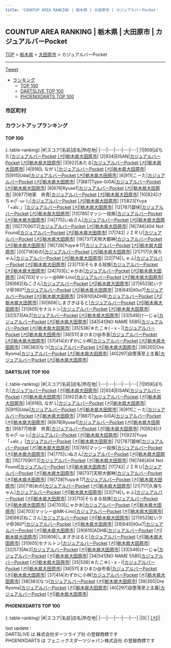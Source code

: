 ```yaml
---
title: 'COUNTUP AREA RANKING | 栃木県 | 大田原市 | カジュアルバーPocket'
---
```

## COUNTUP AREA RANKING | 栃木県 | 大田原市 | カジュアルバーPocket

[TOP](/darts/rank/) > [栃木県](/darts/rank/栃木県/) > [大田原市](/darts/rank/栃木県/大田原市/) > カジュアルバーPocket

___

<a href="https://twitter.com/share?ref_src=twsrc%5Etfw" data-text="COUNTUP AREA RANKING | 栃木県大田原市カジュアルバーPocket" class="twitter-share-button" data-hashtags="DARTSLIVE,PHOENIXDARTS,darts,ダーツ" data-show-count="false">Tweet</a>

* [ランキング](#カウントアップランキング)
    * [TOP 100](#top-100)
    * [DARTSLIVE TOP 100](#dartslive-top-100)
    * [PHOENIXDARTS TOP 100](#phoenixdarts-top-100)

### 市区町村

<ul>

</ul>

### カウントアップランキング

#### TOP 100



{:.table-ranking}
|#|スコア|名前|店名|所在地|
|---|---|---|---|---|
|1|959|<span class="rank-name-dl">ぽちた</span>|<a href="/darts/rank/shops/90efc7137205388b0d9b047a20a7ba1e.html">カジュアルバーPocket</a> <a href="https://search.dartslive.com/jp/shop/90efc7137205388b0d9b047a20a7ba1e">[↗]</a>|<a href="/darts/rank/栃木県/大田原市">栃木県大田原市</a>|
|2|924|<span class="rank-name-dl">EISAN</span>|<a href="/darts/rank/shops/90efc7137205388b0d9b047a20a7ba1e.html">カジュアルバーPocket</a> <a href="https://search.dartslive.com/jp/shop/90efc7137205388b0d9b047a20a7ba1e">[↗]</a>|<a href="/darts/rank/栃木県/大田原市">栃木県大田原市</a>|
|3|922|<span class="rank-name-dl">あたる</span>|<a href="/darts/rank/shops/90efc7137205388b0d9b047a20a7ba1e.html">カジュアルバーPocket</a> <a href="https://search.dartslive.com/jp/shop/90efc7137205388b0d9b047a20a7ba1e">[↗]</a>|<a href="/darts/rank/栃木県/大田原市">栃木県大田原市</a>|
|4|918|<span class="rank-name-dl">L なが L</span>|<a href="/darts/rank/shops/90efc7137205388b0d9b047a20a7ba1e.html">カジュアルバーPocket</a> <a href="https://search.dartslive.com/jp/shop/90efc7137205388b0d9b047a20a7ba1e">[↗]</a>|<a href="/darts/rank/栃木県/大田原市">栃木県大田原市</a>|
|5|915|<span class="rank-name-dl">Udai</span>|<a href="/darts/rank/shops/90efc7137205388b0d9b047a20a7ba1e.html">カジュアルバーPocket</a> <a href="https://search.dartslive.com/jp/shop/90efc7137205388b0d9b047a20a7ba1e">[↗]</a>|<a href="/darts/rank/栃木県/大田原市">栃木県大田原市</a>|
|6|911|<span class="rank-name-dl">こーた</span>|<a href="/darts/rank/shops/90efc7137205388b0d9b047a20a7ba1e.html">カジュアルバーPocket</a> <a href="https://search.dartslive.com/jp/shop/90efc7137205388b0d9b047a20a7ba1e">[↗]</a>|<a href="/darts/rank/栃木県/大田原市">栃木県大田原市</a>|
|7|887|<span class="rank-name-dl">Type-0/0A</span>|<a href="/darts/rank/shops/90efc7137205388b0d9b047a20a7ba1e.html">カジュアルバーPocket</a> <a href="https://search.dartslive.com/jp/shop/90efc7137205388b0d9b047a20a7ba1e">[↗]</a>|<a href="/darts/rank/栃木県/大田原市">栃木県大田原市</a>|
|8|878|<span class="rank-name-dl">Ryuse1</span>|<a href="/darts/rank/shops/90efc7137205388b0d9b047a20a7ba1e.html">カジュアルバーPocket</a> <a href="https://search.dartslive.com/jp/shop/90efc7137205388b0d9b047a20a7ba1e">[↗]</a>|<a href="/darts/rank/栃木県/大田原市">栃木県大田原市</a>|
|9|877|<span class="rank-name-dl">地家　央貴</span>|<a href="/darts/rank/shops/90efc7137205388b0d9b047a20a7ba1e.html">カジュアルバーPocket</a> <a href="https://search.dartslive.com/jp/shop/90efc7137205388b0d9b047a20a7ba1e">[↗]</a>|<a href="/darts/rank/栃木県/大田原市">栃木県大田原市</a>|
|10|824|<span class="rank-name-dl">けちゃ(｢･ω･)｣</span>|<a href="/darts/rank/shops/90efc7137205388b0d9b047a20a7ba1e.html">カジュアルバーPocket</a> <a href="https://search.dartslive.com/jp/shop/90efc7137205388b0d9b047a20a7ba1e">[↗]</a>|<a href="/darts/rank/栃木県/大田原市">栃木県大田原市</a>|
|11|823|<span class="rank-name-dl">Yuya「+alc.」</span>|<a href="/darts/rank/shops/90efc7137205388b0d9b047a20a7ba1e.html">カジュアルバーPocket</a> <a href="https://search.dartslive.com/jp/shop/90efc7137205388b0d9b047a20a7ba1e">[↗]</a>|<a href="/darts/rank/栃木県/大田原市">栃木県大田原市</a>|
|12|787|<span class="rank-name-dl">碧咲</span>|<a href="/darts/rank/shops/90efc7137205388b0d9b047a20a7ba1e.html">カジュアルバーPocket</a> <a href="https://search.dartslive.com/jp/shop/90efc7137205388b0d9b047a20a7ba1e">[↗]</a>|<a href="/darts/rank/栃木県/大田原市">栃木県大田原市</a>|
|13|785|<span class="rank-name-dl">マッシー投族</span>|<a href="/darts/rank/shops/90efc7137205388b0d9b047a20a7ba1e.html">カジュアルバーPocket</a> <a href="https://search.dartslive.com/jp/shop/90efc7137205388b0d9b047a20a7ba1e">[↗]</a>|<a href="/darts/rank/栃木県/大田原市">栃木県大田原市</a>|
|14|775|<span class="rank-name-dl">いぬさん</span>|<a href="/darts/rank/shops/90efc7137205388b0d9b047a20a7ba1e.html">カジュアルバーPocket</a> <a href="https://search.dartslive.com/jp/shop/90efc7137205388b0d9b047a20a7ba1e">[↗]</a>|<a href="/darts/rank/栃木県/大田原市">栃木県大田原市</a>|
|15|770|<span class="rank-name-dl">KIT2</span>|<a href="/darts/rank/shops/90efc7137205388b0d9b047a20a7ba1e.html">カジュアルバーPocket</a> <a href="https://search.dartslive.com/jp/shop/90efc7137205388b0d9b047a20a7ba1e">[↗]</a>|<a href="/darts/rank/栃木県/大田原市">栃木県大田原市</a>|
|16|746|<span class="rank-name-dl">404 Not Found</span>|<a href="/darts/rank/shops/90efc7137205388b0d9b047a20a7ba1e.html">カジュアルバーPocket</a> <a href="https://search.dartslive.com/jp/shop/90efc7137205388b0d9b047a20a7ba1e">[↗]</a>|<a href="/darts/rank/栃木県/大田原市">栃木県大田原市</a>|
|17|742|<span class="rank-name-dl">ＪＩＲＵ</span>|<a href="/darts/rank/shops/90efc7137205388b0d9b047a20a7ba1e.html">カジュアルバーPocket</a> <a href="https://search.dartslive.com/jp/shop/90efc7137205388b0d9b047a20a7ba1e">[↗]</a>|<a href="/darts/rank/栃木県/大田原市">栃木県大田原市</a>|
|18|737|<span class="rank-name-dl">天照大御神</span>|<a href="/darts/rank/shops/90efc7137205388b0d9b047a20a7ba1e.html">カジュアルバーPocket</a> <a href="https://search.dartslive.com/jp/shop/90efc7137205388b0d9b047a20a7ba1e">[↗]</a>|<a href="/darts/rank/栃木県/大田原市">栃木県大田原市</a>|
|19|728|<span class="rank-name-dl">Yuya☆17</span>|<a href="/darts/rank/shops/90efc7137205388b0d9b047a20a7ba1e.html">カジュアルバーPocket</a> <a href="https://search.dartslive.com/jp/shop/90efc7137205388b0d9b047a20a7ba1e">[↗]</a>|<a href="/darts/rank/栃木県/大田原市">栃木県大田原市</a>|
|20|718|<span class="rank-name-dl">めの</span>|<a href="/darts/rank/shops/90efc7137205388b0d9b047a20a7ba1e.html">カジュアルバーPocket</a> <a href="https://search.dartslive.com/jp/shop/90efc7137205388b0d9b047a20a7ba1e">[↗]</a>|<a href="/darts/rank/栃木県/大田原市">栃木県大田原市</a>|
|21|717|<span class="rank-name-dl">久保ちゃん</span>|<a href="/darts/rank/shops/90efc7137205388b0d9b047a20a7ba1e.html">カジュアルバーPocket</a> <a href="https://search.dartslive.com/jp/shop/90efc7137205388b0d9b047a20a7ba1e">[↗]</a>|<a href="/darts/rank/栃木県/大田原市">栃木県大田原市</a>|
|22|714|<span class="rank-name-dl">しゃふ</span>|<a href="/darts/rank/shops/90efc7137205388b0d9b047a20a7ba1e.html">カジュアルバーPocket</a> <a href="https://search.dartslive.com/jp/shop/90efc7137205388b0d9b047a20a7ba1e">[↗]</a>|<a href="/darts/rank/栃木県/大田原市">栃木県大田原市</a>|
|23|713|<span class="rank-name-dl">そらまる投族</span>|<a href="/darts/rank/shops/90efc7137205388b0d9b047a20a7ba1e.html">カジュアルバーPocket</a> <a href="https://search.dartslive.com/jp/shop/90efc7137205388b0d9b047a20a7ba1e">[↗]</a>|<a href="/darts/rank/栃木県/大田原市">栃木県大田原市</a>|
|24|703|<span class="rank-name-dl">にゃかお</span>|<a href="/darts/rank/shops/90efc7137205388b0d9b047a20a7ba1e.html">カジュアルバーPocket</a> <a href="https://search.dartslive.com/jp/shop/90efc7137205388b0d9b047a20a7ba1e">[↗]</a>|<a href="/darts/rank/栃木県/大田原市">栃木県大田原市</a>|
|24|703|<span class="rank-name-dl">マッシー@MK-Lino</span>|<a href="/darts/rank/shops/90efc7137205388b0d9b047a20a7ba1e.html">カジュアルバーPocket</a> <a href="https://search.dartslive.com/jp/shop/90efc7137205388b0d9b047a20a7ba1e">[↗]</a>|<a href="/darts/rank/栃木県/大田原市">栃木県大田原市</a>|
|26|662|<span class="rank-name-dl">ねこさん</span>|<a href="/darts/rank/shops/90efc7137205388b0d9b047a20a7ba1e.html">カジュアルバーPocket</a> <a href="https://search.dartslive.com/jp/shop/90efc7137205388b0d9b047a20a7ba1e">[↗]</a>|<a href="/darts/rank/栃木県/大田原市">栃木県大田原市</a>|
|27|652|<span class="rank-name-dl">紅いクマ@360°</span>|<a href="/darts/rank/shops/90efc7137205388b0d9b047a20a7ba1e.html">カジュアルバーPocket</a> <a href="https://search.dartslive.com/jp/shop/90efc7137205388b0d9b047a20a7ba1e">[↗]</a>|<a href="/darts/rank/栃木県/大田原市">栃木県大田原市</a>|
|28|645|<span class="rank-name-dl">it0ui7</span>|<a href="/darts/rank/shops/90efc7137205388b0d9b047a20a7ba1e.html">カジュアルバーPocket</a> <a href="https://search.dartslive.com/jp/shop/90efc7137205388b0d9b047a20a7ba1e">[↗]</a>|<a href="/darts/rank/栃木県/大田原市">栃木県大田原市</a>|
|29|610|<span class="rank-name-dl">ADHB</span>|<a href="/darts/rank/shops/90efc7137205388b0d9b047a20a7ba1e.html">カジュアルバーPocket</a> <a href="https://search.dartslive.com/jp/shop/90efc7137205388b0d9b047a20a7ba1e">[↗]</a>|<a href="/darts/rank/栃木県/大田原市">栃木県大田原市</a>|
|30|606|<span class="rank-name-dl">しまざきはると</span>|<a href="/darts/rank/shops/90efc7137205388b0d9b047a20a7ba1e.html">カジュアルバーPocket</a> <a href="https://search.dartslive.com/jp/shop/90efc7137205388b0d9b047a20a7ba1e">[↗]</a>|<a href="/darts/rank/栃木県/大田原市">栃木県大田原市</a>|
|31|605|<span class="rank-name-dl">セナルトン</span>|<a href="/darts/rank/shops/90efc7137205388b0d9b047a20a7ba1e.html">カジュアルバーPocket</a> <a href="https://search.dartslive.com/jp/shop/90efc7137205388b0d9b047a20a7ba1e">[↗]</a>|<a href="/darts/rank/栃木県/大田原市">栃木県大田原市</a>|
|32|573|<span class="rank-name-dl">Ak2</span>|<a href="/darts/rank/shops/90efc7137205388b0d9b047a20a7ba1e.html">カジュアルバーPocket</a> <a href="https://search.dartslive.com/jp/shop/90efc7137205388b0d9b047a20a7ba1e">[↗]</a>|<a href="/darts/rank/栃木県/大田原市">栃木県大田原市</a>|
|33|549|<span class="rank-name-dl">けーじゅ</span>|<a href="/darts/rank/shops/90efc7137205388b0d9b047a20a7ba1e.html">カジュアルバーPocket</a> <a href="https://search.dartslive.com/jp/shop/90efc7137205388b0d9b047a20a7ba1e">[↗]</a>|<a href="/darts/rank/栃木県/大田原市">栃木県大田原市</a>|
|34|541|<span class="rank-name-dl">NO NAME 5585</span>|<a href="/darts/rank/shops/90efc7137205388b0d9b047a20a7ba1e.html">カジュアルバーPocket</a> <a href="https://search.dartslive.com/jp/shop/90efc7137205388b0d9b047a20a7ba1e">[↗]</a>|<a href="/darts/rank/栃木県/大田原市">栃木県大田原市</a>|
|35|536|<span class="rank-name-dl">☆たこ☆(・x・)</span>|<a href="/darts/rank/shops/90efc7137205388b0d9b047a20a7ba1e.html">カジュアルバーPocket</a> <a href="https://search.dartslive.com/jp/shop/90efc7137205388b0d9b047a20a7ba1e">[↗]</a>|<a href="/darts/rank/栃木県/大田原市">栃木県大田原市</a>|
|36|511|<span class="rank-name-dl">まひまひ@市長</span>|<a href="/darts/rank/shops/90efc7137205388b0d9b047a20a7ba1e.html">カジュアルバーPocket</a> <a href="https://search.dartslive.com/jp/shop/90efc7137205388b0d9b047a20a7ba1e">[↗]</a>|<a href="/darts/rank/栃木県/大田原市">栃木県大田原市</a>|
|37|414|<span class="rank-name-dl">わずかに小林</span>|<a href="/darts/rank/shops/90efc7137205388b0d9b047a20a7ba1e.html">カジュアルバーPocket</a> <a href="https://search.dartslive.com/jp/shop/90efc7137205388b0d9b047a20a7ba1e">[↗]</a>|<a href="/darts/rank/栃木県/大田原市">栃木県大田原市</a>|
|38|383|<span class="rank-name-dl">なつ</span>|<a href="/darts/rank/shops/90efc7137205388b0d9b047a20a7ba1e.html">カジュアルバーPocket</a> <a href="https://search.dartslive.com/jp/shop/90efc7137205388b0d9b047a20a7ba1e">[↗]</a>|<a href="/darts/rank/栃木県/大田原市">栃木県大田原市</a>|
|39|355|<span class="rank-name-dl">Ore Ryoma</span>|<a href="/darts/rank/shops/90efc7137205388b0d9b047a20a7ba1e.html">カジュアルバーPocket</a> <a href="https://search.dartslive.com/jp/shop/90efc7137205388b0d9b047a20a7ba1e">[↗]</a>|<a href="/darts/rank/栃木県/大田原市">栃木県大田原市</a>|
|40|297|<span class="rank-name-dl">自堕落至上主義</span>|<a href="/darts/rank/shops/90efc7137205388b0d9b047a20a7ba1e.html">カジュアルバーPocket</a> <a href="https://search.dartslive.com/jp/shop/90efc7137205388b0d9b047a20a7ba1e">[↗]</a>|<a href="/darts/rank/栃木県/大田原市">栃木県大田原市</a>|


#### DARTSLIVE TOP 100



{:.table-ranking}
|#|スコア|名前|店名|所在地|
|---|---|---|---|---|
|1|959|<span class="rank-name-dl">ぽちた</span>|<a href="/darts/rank/shops/90efc7137205388b0d9b047a20a7ba1e.html">カジュアルバーPocket</a> <a href="https://search.dartslive.com/jp/shop/90efc7137205388b0d9b047a20a7ba1e">[↗]</a>|<a href="/darts/rank/栃木県/大田原市">栃木県大田原市</a>|
|2|924|<span class="rank-name-dl">EISAN</span>|<a href="/darts/rank/shops/90efc7137205388b0d9b047a20a7ba1e.html">カジュアルバーPocket</a> <a href="https://search.dartslive.com/jp/shop/90efc7137205388b0d9b047a20a7ba1e">[↗]</a>|<a href="/darts/rank/栃木県/大田原市">栃木県大田原市</a>|
|3|922|<span class="rank-name-dl">あたる</span>|<a href="/darts/rank/shops/90efc7137205388b0d9b047a20a7ba1e.html">カジュアルバーPocket</a> <a href="https://search.dartslive.com/jp/shop/90efc7137205388b0d9b047a20a7ba1e">[↗]</a>|<a href="/darts/rank/栃木県/大田原市">栃木県大田原市</a>|
|4|918|<span class="rank-name-dl">L なが L</span>|<a href="/darts/rank/shops/90efc7137205388b0d9b047a20a7ba1e.html">カジュアルバーPocket</a> <a href="https://search.dartslive.com/jp/shop/90efc7137205388b0d9b047a20a7ba1e">[↗]</a>|<a href="/darts/rank/栃木県/大田原市">栃木県大田原市</a>|
|5|915|<span class="rank-name-dl">Udai</span>|<a href="/darts/rank/shops/90efc7137205388b0d9b047a20a7ba1e.html">カジュアルバーPocket</a> <a href="https://search.dartslive.com/jp/shop/90efc7137205388b0d9b047a20a7ba1e">[↗]</a>|<a href="/darts/rank/栃木県/大田原市">栃木県大田原市</a>|
|6|911|<span class="rank-name-dl">こーた</span>|<a href="/darts/rank/shops/90efc7137205388b0d9b047a20a7ba1e.html">カジュアルバーPocket</a> <a href="https://search.dartslive.com/jp/shop/90efc7137205388b0d9b047a20a7ba1e">[↗]</a>|<a href="/darts/rank/栃木県/大田原市">栃木県大田原市</a>|
|7|887|<span class="rank-name-dl">Type-0/0A</span>|<a href="/darts/rank/shops/90efc7137205388b0d9b047a20a7ba1e.html">カジュアルバーPocket</a> <a href="https://search.dartslive.com/jp/shop/90efc7137205388b0d9b047a20a7ba1e">[↗]</a>|<a href="/darts/rank/栃木県/大田原市">栃木県大田原市</a>|
|8|878|<span class="rank-name-dl">Ryuse1</span>|<a href="/darts/rank/shops/90efc7137205388b0d9b047a20a7ba1e.html">カジュアルバーPocket</a> <a href="https://search.dartslive.com/jp/shop/90efc7137205388b0d9b047a20a7ba1e">[↗]</a>|<a href="/darts/rank/栃木県/大田原市">栃木県大田原市</a>|
|9|877|<span class="rank-name-dl">地家　央貴</span>|<a href="/darts/rank/shops/90efc7137205388b0d9b047a20a7ba1e.html">カジュアルバーPocket</a> <a href="https://search.dartslive.com/jp/shop/90efc7137205388b0d9b047a20a7ba1e">[↗]</a>|<a href="/darts/rank/栃木県/大田原市">栃木県大田原市</a>|
|10|824|<span class="rank-name-dl">けちゃ(｢･ω･)｣</span>|<a href="/darts/rank/shops/90efc7137205388b0d9b047a20a7ba1e.html">カジュアルバーPocket</a> <a href="https://search.dartslive.com/jp/shop/90efc7137205388b0d9b047a20a7ba1e">[↗]</a>|<a href="/darts/rank/栃木県/大田原市">栃木県大田原市</a>|
|11|823|<span class="rank-name-dl">Yuya「+alc.」</span>|<a href="/darts/rank/shops/90efc7137205388b0d9b047a20a7ba1e.html">カジュアルバーPocket</a> <a href="https://search.dartslive.com/jp/shop/90efc7137205388b0d9b047a20a7ba1e">[↗]</a>|<a href="/darts/rank/栃木県/大田原市">栃木県大田原市</a>|
|12|787|<span class="rank-name-dl">碧咲</span>|<a href="/darts/rank/shops/90efc7137205388b0d9b047a20a7ba1e.html">カジュアルバーPocket</a> <a href="https://search.dartslive.com/jp/shop/90efc7137205388b0d9b047a20a7ba1e">[↗]</a>|<a href="/darts/rank/栃木県/大田原市">栃木県大田原市</a>|
|13|785|<span class="rank-name-dl">マッシー投族</span>|<a href="/darts/rank/shops/90efc7137205388b0d9b047a20a7ba1e.html">カジュアルバーPocket</a> <a href="https://search.dartslive.com/jp/shop/90efc7137205388b0d9b047a20a7ba1e">[↗]</a>|<a href="/darts/rank/栃木県/大田原市">栃木県大田原市</a>|
|14|775|<span class="rank-name-dl">いぬさん</span>|<a href="/darts/rank/shops/90efc7137205388b0d9b047a20a7ba1e.html">カジュアルバーPocket</a> <a href="https://search.dartslive.com/jp/shop/90efc7137205388b0d9b047a20a7ba1e">[↗]</a>|<a href="/darts/rank/栃木県/大田原市">栃木県大田原市</a>|
|15|770|<span class="rank-name-dl">KIT2</span>|<a href="/darts/rank/shops/90efc7137205388b0d9b047a20a7ba1e.html">カジュアルバーPocket</a> <a href="https://search.dartslive.com/jp/shop/90efc7137205388b0d9b047a20a7ba1e">[↗]</a>|<a href="/darts/rank/栃木県/大田原市">栃木県大田原市</a>|
|16|746|<span class="rank-name-dl">404 Not Found</span>|<a href="/darts/rank/shops/90efc7137205388b0d9b047a20a7ba1e.html">カジュアルバーPocket</a> <a href="https://search.dartslive.com/jp/shop/90efc7137205388b0d9b047a20a7ba1e">[↗]</a>|<a href="/darts/rank/栃木県/大田原市">栃木県大田原市</a>|
|17|742|<span class="rank-name-dl">ＪＩＲＵ</span>|<a href="/darts/rank/shops/90efc7137205388b0d9b047a20a7ba1e.html">カジュアルバーPocket</a> <a href="https://search.dartslive.com/jp/shop/90efc7137205388b0d9b047a20a7ba1e">[↗]</a>|<a href="/darts/rank/栃木県/大田原市">栃木県大田原市</a>|
|18|737|<span class="rank-name-dl">天照大御神</span>|<a href="/darts/rank/shops/90efc7137205388b0d9b047a20a7ba1e.html">カジュアルバーPocket</a> <a href="https://search.dartslive.com/jp/shop/90efc7137205388b0d9b047a20a7ba1e">[↗]</a>|<a href="/darts/rank/栃木県/大田原市">栃木県大田原市</a>|
|19|728|<span class="rank-name-dl">Yuya☆17</span>|<a href="/darts/rank/shops/90efc7137205388b0d9b047a20a7ba1e.html">カジュアルバーPocket</a> <a href="https://search.dartslive.com/jp/shop/90efc7137205388b0d9b047a20a7ba1e">[↗]</a>|<a href="/darts/rank/栃木県/大田原市">栃木県大田原市</a>|
|20|718|<span class="rank-name-dl">めの</span>|<a href="/darts/rank/shops/90efc7137205388b0d9b047a20a7ba1e.html">カジュアルバーPocket</a> <a href="https://search.dartslive.com/jp/shop/90efc7137205388b0d9b047a20a7ba1e">[↗]</a>|<a href="/darts/rank/栃木県/大田原市">栃木県大田原市</a>|
|21|717|<span class="rank-name-dl">久保ちゃん</span>|<a href="/darts/rank/shops/90efc7137205388b0d9b047a20a7ba1e.html">カジュアルバーPocket</a> <a href="https://search.dartslive.com/jp/shop/90efc7137205388b0d9b047a20a7ba1e">[↗]</a>|<a href="/darts/rank/栃木県/大田原市">栃木県大田原市</a>|
|22|714|<span class="rank-name-dl">しゃふ</span>|<a href="/darts/rank/shops/90efc7137205388b0d9b047a20a7ba1e.html">カジュアルバーPocket</a> <a href="https://search.dartslive.com/jp/shop/90efc7137205388b0d9b047a20a7ba1e">[↗]</a>|<a href="/darts/rank/栃木県/大田原市">栃木県大田原市</a>|
|23|713|<span class="rank-name-dl">そらまる投族</span>|<a href="/darts/rank/shops/90efc7137205388b0d9b047a20a7ba1e.html">カジュアルバーPocket</a> <a href="https://search.dartslive.com/jp/shop/90efc7137205388b0d9b047a20a7ba1e">[↗]</a>|<a href="/darts/rank/栃木県/大田原市">栃木県大田原市</a>|
|24|703|<span class="rank-name-dl">にゃかお</span>|<a href="/darts/rank/shops/90efc7137205388b0d9b047a20a7ba1e.html">カジュアルバーPocket</a> <a href="https://search.dartslive.com/jp/shop/90efc7137205388b0d9b047a20a7ba1e">[↗]</a>|<a href="/darts/rank/栃木県/大田原市">栃木県大田原市</a>|
|24|703|<span class="rank-name-dl">マッシー@MK-Lino</span>|<a href="/darts/rank/shops/90efc7137205388b0d9b047a20a7ba1e.html">カジュアルバーPocket</a> <a href="https://search.dartslive.com/jp/shop/90efc7137205388b0d9b047a20a7ba1e">[↗]</a>|<a href="/darts/rank/栃木県/大田原市">栃木県大田原市</a>|
|26|662|<span class="rank-name-dl">ねこさん</span>|<a href="/darts/rank/shops/90efc7137205388b0d9b047a20a7ba1e.html">カジュアルバーPocket</a> <a href="https://search.dartslive.com/jp/shop/90efc7137205388b0d9b047a20a7ba1e">[↗]</a>|<a href="/darts/rank/栃木県/大田原市">栃木県大田原市</a>|
|27|652|<span class="rank-name-dl">紅いクマ@360°</span>|<a href="/darts/rank/shops/90efc7137205388b0d9b047a20a7ba1e.html">カジュアルバーPocket</a> <a href="https://search.dartslive.com/jp/shop/90efc7137205388b0d9b047a20a7ba1e">[↗]</a>|<a href="/darts/rank/栃木県/大田原市">栃木県大田原市</a>|
|28|645|<span class="rank-name-dl">it0ui7</span>|<a href="/darts/rank/shops/90efc7137205388b0d9b047a20a7ba1e.html">カジュアルバーPocket</a> <a href="https://search.dartslive.com/jp/shop/90efc7137205388b0d9b047a20a7ba1e">[↗]</a>|<a href="/darts/rank/栃木県/大田原市">栃木県大田原市</a>|
|29|610|<span class="rank-name-dl">ADHB</span>|<a href="/darts/rank/shops/90efc7137205388b0d9b047a20a7ba1e.html">カジュアルバーPocket</a> <a href="https://search.dartslive.com/jp/shop/90efc7137205388b0d9b047a20a7ba1e">[↗]</a>|<a href="/darts/rank/栃木県/大田原市">栃木県大田原市</a>|
|30|606|<span class="rank-name-dl">しまざきはると</span>|<a href="/darts/rank/shops/90efc7137205388b0d9b047a20a7ba1e.html">カジュアルバーPocket</a> <a href="https://search.dartslive.com/jp/shop/90efc7137205388b0d9b047a20a7ba1e">[↗]</a>|<a href="/darts/rank/栃木県/大田原市">栃木県大田原市</a>|
|31|605|<span class="rank-name-dl">セナルトン</span>|<a href="/darts/rank/shops/90efc7137205388b0d9b047a20a7ba1e.html">カジュアルバーPocket</a> <a href="https://search.dartslive.com/jp/shop/90efc7137205388b0d9b047a20a7ba1e">[↗]</a>|<a href="/darts/rank/栃木県/大田原市">栃木県大田原市</a>|
|32|573|<span class="rank-name-dl">Ak2</span>|<a href="/darts/rank/shops/90efc7137205388b0d9b047a20a7ba1e.html">カジュアルバーPocket</a> <a href="https://search.dartslive.com/jp/shop/90efc7137205388b0d9b047a20a7ba1e">[↗]</a>|<a href="/darts/rank/栃木県/大田原市">栃木県大田原市</a>|
|33|549|<span class="rank-name-dl">けーじゅ</span>|<a href="/darts/rank/shops/90efc7137205388b0d9b047a20a7ba1e.html">カジュアルバーPocket</a> <a href="https://search.dartslive.com/jp/shop/90efc7137205388b0d9b047a20a7ba1e">[↗]</a>|<a href="/darts/rank/栃木県/大田原市">栃木県大田原市</a>|
|34|541|<span class="rank-name-dl">NO NAME 5585</span>|<a href="/darts/rank/shops/90efc7137205388b0d9b047a20a7ba1e.html">カジュアルバーPocket</a> <a href="https://search.dartslive.com/jp/shop/90efc7137205388b0d9b047a20a7ba1e">[↗]</a>|<a href="/darts/rank/栃木県/大田原市">栃木県大田原市</a>|
|35|536|<span class="rank-name-dl">☆たこ☆(・x・)</span>|<a href="/darts/rank/shops/90efc7137205388b0d9b047a20a7ba1e.html">カジュアルバーPocket</a> <a href="https://search.dartslive.com/jp/shop/90efc7137205388b0d9b047a20a7ba1e">[↗]</a>|<a href="/darts/rank/栃木県/大田原市">栃木県大田原市</a>|
|36|511|<span class="rank-name-dl">まひまひ@市長</span>|<a href="/darts/rank/shops/90efc7137205388b0d9b047a20a7ba1e.html">カジュアルバーPocket</a> <a href="https://search.dartslive.com/jp/shop/90efc7137205388b0d9b047a20a7ba1e">[↗]</a>|<a href="/darts/rank/栃木県/大田原市">栃木県大田原市</a>|
|37|414|<span class="rank-name-dl">わずかに小林</span>|<a href="/darts/rank/shops/90efc7137205388b0d9b047a20a7ba1e.html">カジュアルバーPocket</a> <a href="https://search.dartslive.com/jp/shop/90efc7137205388b0d9b047a20a7ba1e">[↗]</a>|<a href="/darts/rank/栃木県/大田原市">栃木県大田原市</a>|
|38|383|<span class="rank-name-dl">なつ</span>|<a href="/darts/rank/shops/90efc7137205388b0d9b047a20a7ba1e.html">カジュアルバーPocket</a> <a href="https://search.dartslive.com/jp/shop/90efc7137205388b0d9b047a20a7ba1e">[↗]</a>|<a href="/darts/rank/栃木県/大田原市">栃木県大田原市</a>|
|39|355|<span class="rank-name-dl">Ore Ryoma</span>|<a href="/darts/rank/shops/90efc7137205388b0d9b047a20a7ba1e.html">カジュアルバーPocket</a> <a href="https://search.dartslive.com/jp/shop/90efc7137205388b0d9b047a20a7ba1e">[↗]</a>|<a href="/darts/rank/栃木県/大田原市">栃木県大田原市</a>|
|40|297|<span class="rank-name-dl">自堕落至上主義</span>|<a href="/darts/rank/shops/90efc7137205388b0d9b047a20a7ba1e.html">カジュアルバーPocket</a> <a href="https://search.dartslive.com/jp/shop/90efc7137205388b0d9b047a20a7ba1e">[↗]</a>|<a href="/darts/rank/栃木県/大田原市">栃木県大田原市</a>|


#### PHOENIXDARTS TOP 100



{:.table-ranking}
|#|スコア|名前|店名|所在地|
|---|---|---|---|---|
||0|<span class="rank-name-dl"> </span>|<a href="/darts/rank/shops/.html"></a> <a href="">[↗]</a>|<a href="/darts/rank//"></a>|


<div class="footer border-top border-gray-light mt-5 pt-3 text-right text-gray">
    last update : <span style="font-weight: italic" id="foot_last_modified"></span><br />
    DARTSLIVE は 株式会社ダーツライブ社 の登録商標です<br />
    PHOENIXDARTS は フェニックスダーツジャパン株式会社 の登録商標です<br />
</div>

<script src="https://cdnjs.cloudflare.com/ajax/libs/jquery.tablesorter/2.31.3/js/jquery.tablesorter.min.js" integrity="sha512-qzgd5cYSZcosqpzpn7zF2ZId8f/8CHmFKZ8j7mU4OUXTNRd5g+ZHBPsgKEwoqxCtdQvExE5LprwwPAgoicguNg==" crossorigin="anonymous" referrerpolicy="no-referrer"></script>
<link rel="stylesheet" href="https://cdnjs.cloudflare.com/ajax/libs/jquery.tablesorter/2.31.3/css/theme.default.min.css" integrity="sha512-wghhOJkjQX0Lh3NSWvNKeZ0ZpNn+SPVXX1Qyc9OCaogADktxrBiBdKGDoqVUOyhStvMBmJQ8ZdMHiR3wuEq8+w==" crossorigin="anonymous" referrerpolicy="no-referrer" />
<script>
$(function() {
    $(".table-ranking").tablesorter({sortList:[[0, 0]]});
    $("#foot_last_modified").text(formatDate(new Date(document.lastModified), 'yyyy-MM-dd HH:mm:ss'));
});
</script>

<script async src="https://platform.twitter.com/widgets.js" charset="utf-8"></script>